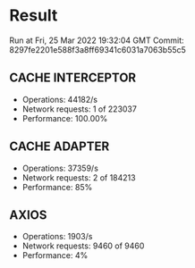 # Result

Run at Fri, 25 Mar 2022 19:32:04 GMT
Commit: 8297fe2201e588f3a8ff69341c6031a7063b55c5


## CACHE INTERCEPTOR
-  Operations: 44182/s
-  Network requests: 1 of 223037
-  Performance: 100.00%

## CACHE ADAPTER
-  Operations: 37359/s
-  Network requests: 2 of 184213
-  Performance: 85%

## AXIOS
-  Operations: 1903/s
-  Network requests: 9460 of 9460
-  Performance: 4%

